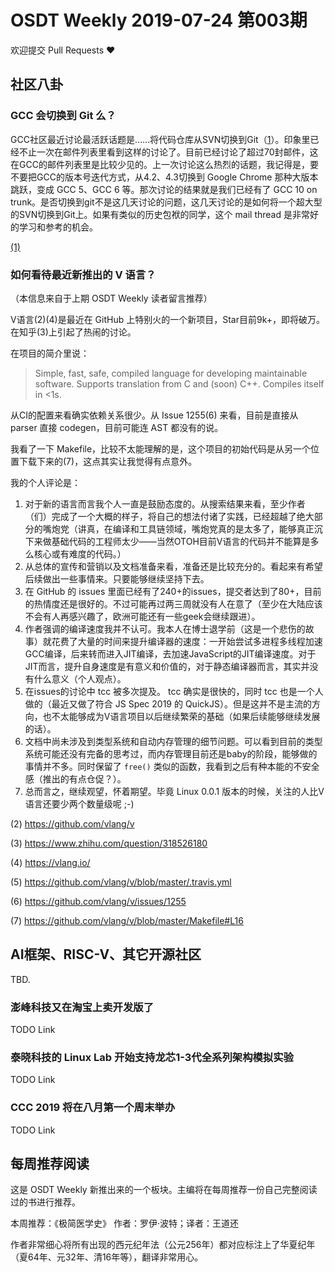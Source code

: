 # OSDT Weekly 2019-07-24 第003期

欢迎提交 Pull Requests ❤️

## 社区八卦

### GCC 会切换到 Git 么？

GCC社区最近讨论最活跃话题是……将代码仓库从SVN切换到Git（[1](https://gcc.gnu.org/ml/gcc-patches/2019-05/msg01810.html)）。印象里已经不止一次在邮件列表里看到这样的讨论了。目前已经讨论了超过70封邮件，这在GCC的邮件列表里是比较少见的。上一次讨论这么热烈的话题，我记得是，要不要把GCC的版本号迭代方式，从4.2、4.3切换到 Google Chrome 那种大版本跳跃，变成 GCC 5、GCC 6 等。那次讨论的结果就是我们已经有了 GCC 10 on trunk。是否切换到git不是这几天讨论的问题，这几天讨论的是如何将一个超大型的SVN切换到Git上。如果有类似的历史包袱的同学，这个 mail thread 是非常好的学习和参考的机会。

[(1)](https://gcc.gnu.org/ml/gcc-patches/2019-05/msg01810.html)

### 如何看待最近新推出的 V 语言？

（本信息来自于上期 OSDT Weekly 读者留言推荐）

V语言(2)(4)是最近在 GitHub 上特别火的一个新项目，Star目前9k+，即将破万。在知乎(3)上引起了热闹的讨论。

在项目的简介里说：

> Simple, fast, safe, compiled language for developing maintainable software. Supports translation from C and (soon) C++. Compiles itself in <1s.

从CI的配置来看确实依赖关系很少。从 Issue 1255(6) 来看，目前是直接从 parser 直接 codegen，目前可能连 AST 都没有的说。

我看了一下 Makefile，比较不太能理解的是，这个项目的初始代码是从另一个位置下载下来的(7)，这点其实让我觉得有点意外。

我的个人评论是：
1. 对于新的语言而言我个人一直是鼓励态度的。从搜索结果来看，至少作者（们）完成了一个大概的样子，将自己的想法付诸了实践，已经超越了绝大部分的嘴炮党（讲真，在编译和工具链领域，嘴炮党真的是太多了，能够真正沉下来做基础代码的工程师太少——当然OTOH目前V语言的代码并不能算是多么核心或有难度的代码。）
2. 从总体的宣传和营销以及文档准备来看，准备还是比较充分的。看起来有希望后续做出一些事情来。只要能够继续坚持下去。
3. 在 GitHub 的 issues 里面已经有了240+的issues，提交者达到了80+，目前的热情度还是很好的。不过可能再过两三周就没有人在意了（至少在大陆应该不会有人再感兴趣了，欧洲可能还有一些geek会继续跟进）。
4. 作者强调的编译速度我并不认可。我本人在博士退学前（这是一个悲伤的故事）就花费了大量的时间来提升编译器的速度：一开始尝试多进程多线程加速GCC编译，后来转而进入JIT编译，去加速JavaScript的JIT编译速度。对于JIT而言，提升自身速度是有意义和价值的，对于静态编译器而言，其实并没有什么意义（个人观点）。
5. 在issues的讨论中 tcc 被多次提及。 tcc 确实是很快的，同时 tcc 也是一个人做的（最近又做了符合 JS Spec 2019 的 QuickJS）。但是这并不是主流的方向，也不太能够成为V语言项目以后继续繁荣的基础（如果后续能够继续发展的话）。
6. 文档中尚未涉及到类型系统和自动内存管理的细节问题。可以看到目前的类型系统可能还没有完备的思考过，而内存管理目前还是baby的阶段，能够做的事情并不多。同时保留了 `free()` 类似的函数，我看到之后有种本能的不安全感（推出的有点仓促？）。
7. 总而言之，继续观望，怀着期望。毕竟 Linux 0.0.1 版本的时候，关注的人比V语言还要少两个数量级呢 ;-)

(2) https://github.com/vlang/v

(3) https://www.zhihu.com/question/318526180

(4) https://vlang.io/

(5) https://github.com/vlang/v/blob/master/.travis.yml

(6) https://github.com/vlang/v/issues/1255

(7) https://github.com/vlang/v/blob/master/Makefile#L16

## AI框架、RISC-V、其它开源社区

TBD.

### 澎峰科技又在淘宝上卖开发版了

TODO Link

### 泰晓科技的 Linux Lab 开始支持龙芯1-3代全系列架构模拟实验

TODO Link

### CCC 2019 将在八月第一个周末举办

TODO Link

## 每周推荐阅读

这是 OSDT Weekly 新推出来的一个板块。主编将在每周推荐一份自己完整阅读过的书进行推荐。

本周推荐：《极简医学史》 作者：罗伊·波特；译者：王道还

作者非常细心将所有出现的西元纪年法（公元256年）都对应标注上了华夏纪年（夏64年、元32年、清16年等），翻译非常用心。
